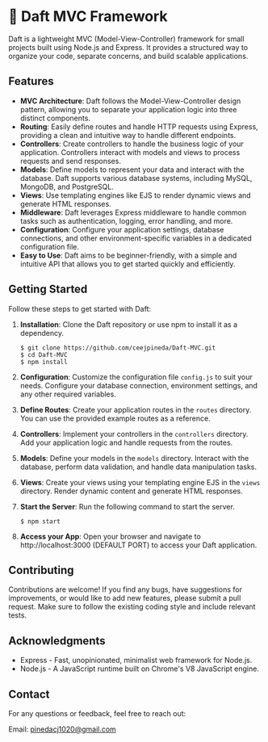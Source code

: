 # 🤖 Daft MVC Framework

Daft is a lightweight MVC (Model-View-Controller) framework for small projects built using Node.js and Express. It provides a structured way to organize your code, separate concerns, and build scalable applications.

## Features

- **MVC Architecture**: Daft follows the Model-View-Controller design pattern, allowing you to separate your application logic into three distinct components.
- **Routing**: Easily define routes and handle HTTP requests using Express, providing a clean and intuitive way to handle different endpoints.
- **Controllers**: Create controllers to handle the business logic of your application. Controllers interact with models and views to process requests and send responses.
- **Models**: Define models to represent your data and interact with the database. Daft supports various database systems, including MySQL, MongoDB, and PostgreSQL.
- **Views**: Use templating engines like EJS to render dynamic views and generate HTML responses.
- **Middleware**: Daft leverages Express middleware to handle common tasks such as authentication, logging, error handling, and more.
- **Configuration**: Configure your application settings, database connections, and other environment-specific variables in a dedicated configuration file.
- **Easy to Use**: Daft aims to be beginner-friendly, with a simple and intuitive API that allows you to get started quickly and efficiently.


## Getting Started

Follow these steps to get started with Daft:

1. **Installation**: Clone the Daft repository or use npm to install it as a dependency.

   ```shell
   $ git clone https://github.com/ceejpineda/Daft-MVC.git
   $ cd Daft-MVC
   $ npm install

2. **Configuration**: Customize the configuration file `config.js` to suit your needs. Configure your database connection, environment settings, and any other required variables.

3. **Define Routes**: Create your application routes in the `routes` directory. You can use the provided example routes as a reference.

4. **Controllers**: Implement your controllers in the `controllers` directory. Add your application logic and handle requests from the routes.

5. **Models**: Define your models in the `models` directory. Interact with the database, perform data validation, and handle data manipulation tasks.

6. **Views**: Create your views using your templating engine EJS in the `views` directory. Render dynamic content and generate HTML responses.

7. **Start the Server**: Run the following command to start the server.

    ```shell
    $ npm start

8. **Access your App**: Open your browser and navigate to http://localhost:3000 (DEFAULT PORT) to access your Daft application.

## Contributing

Contributions are welcome! If you find any bugs, have suggestions for improvements, or would like to add new features, please submit a pull request. Make sure to follow the existing coding style and include relevant tests.

## Acknowledgments

- Express - Fast, unopinionated, minimalist web framework for Node.js.
- Node.js - A JavaScript runtime built on Chrome's V8 JavaScript engine.

## Contact

For any questions or feedback, feel free to reach out:

Email: pinedacj1020@gmail.com
